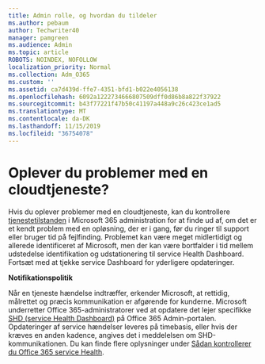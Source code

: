 ```yaml
---
title: Admin rolle, og hvordan du tildeler
ms.author: pebaum
author: Techwriter40
manager: pamgreen
ms.audience: Admin
ms.topic: article
ROBOTS: NOINDEX, NOFOLLOW
localization_priority: Normal
ms.collection: Adm_O365
ms.custom: ''
ms.assetid: ca7d439d-ffe7-4351-bfd1-b022e4056138
ms.openlocfilehash: 6092a1222734666807509dff0d86b8a822f37922
ms.sourcegitcommit: b43f77221f47b50c41197a448a9c26c423ce1ad5
ms.translationtype: MT
ms.contentlocale: da-DK
ms.lasthandoff: 11/15/2019
ms.locfileid: "36754078"
---
```

# <a name="experiencing-problems-with-a-cloud-service"></a>Oplever du problemer med en cloudtjeneste?

Hvis du oplever problemer med en cloudtjeneste, kan du kontrollere [tjenestetilstanden](https://admin.microsoft.com/AdminPortal/Home#/servicehealth) i Microsoft 365 administration for at finde ud af, om det er et kendt problem med en opløsning, der er i gang, før du ringer til support eller bruger tid på fejlfinding. Problemet kan være meget midlertidigt og allerede identificeret af Microsoft, men der kan være bortfalder i tid mellem udstedelse identifikation og udstationering til service Health Dashboard. Fortsæt med at tjekke service Dashboard for yderligere opdateringer.

**Notifikationspolitik**

Når en tjeneste hændelse indtræffer, erkender Microsoft, at rettidig, målrettet og præcis kommunikation er afgørende for kunderne. Microsoft underretter Office 365-administratorer ved at opdatere det lejer specifikke [SHD (service Health Dashboard)](https://admin.microsoft.com/AdminPortal/Home#/servicehealth) på Office 365 Admin-portalen. Opdateringer af service hændelser leveres på timebasis, eller hvis der kræves en anden kadence, angives det i meddelelsen om SHD-kommunikationen. Du kan finde flere oplysninger under [Sådan kontrollerer du Office 365 service Health](https://docs.microsoft.com/office365/enterprise/view-service-health).

